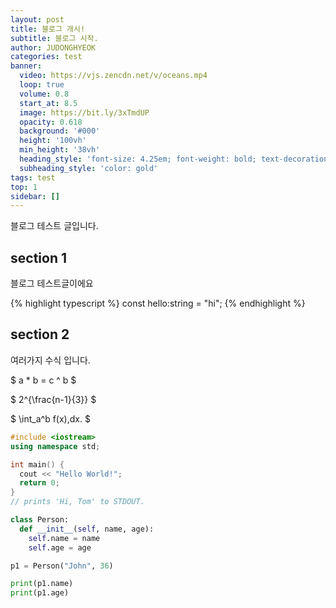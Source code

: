 ```yaml
---
layout: post
title: 블로그 개시!
subtitle: 블로그 시작.
author: JUDONGHYEOK
categories: test
banner:
  video: https://vjs.zencdn.net/v/oceans.mp4
  loop: true
  volume: 0.8
  start_at: 8.5
  image: https://bit.ly/3xTmdUP
  opacity: 0.618
  background: '#000'
  height: '100vh'
  min_height: '38vh'
  heading_style: 'font-size: 4.25em; font-weight: bold; text-decoration: underline'
  subheading_style: 'color: gold'
tags: test
top: 1
sidebar: []
---
```


블로그 테스트 글입니다.

## section 1

블로그 테스트글이에요

{% highlight typescript %}
const hello:string = "hi";
{% endhighlight %}

## section 2

여러가지 수식 입니다.

$ a \* b = c ^ b $

$ 2^{\frac{n-1}{3}} $

$ \int_a^b f(x)\,dx. $

```cpp
#include <iostream>
using namespace std;

int main() {
  cout << "Hello World!";
  return 0;
}
// prints 'Hi, Tom' to STDOUT.
```

```python
class Person:
  def __init__(self, name, age):
    self.name = name
    self.age = age

p1 = Person("John", 36)

print(p1.name)
print(p1.age)
```
